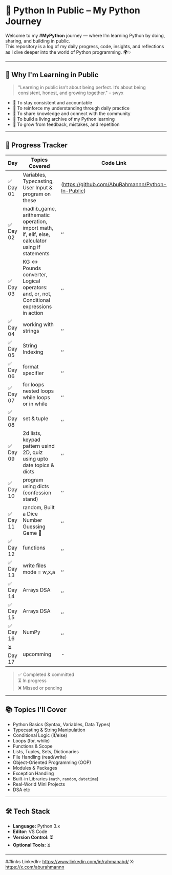 # 🐍 Python In Public – My Python Journey

Welcome to my **#MyPython** journey — where I’m learning Python by doing, sharing, and building in public.  
This repository is a log of my daily progress, code, insights, and reflections as I dive deeper into the world of Python programming. 🌍✨

---

## 🚀 Why I'm Learning in Public

> "Learning in public isn’t about being perfect. It’s about being consistent, honest, and growing together." – swyx

- 🔁 To stay consistent and accountable
- 🧠 To reinforce my understanding through daily practice
- 📢 To share knowledge and connect with the community
- 📁 To build a living archive of my Python learning
- 🌱 To grow from feedback, mistakes, and repetition

---

## 📅 Progress Tracker

| Day | Topics Covered | Code Link |
|-----|----------------|-----------|
| ✅ Day 01 | Variables, Typecasting, User Input & program on these | (https://github.com/AbuRahmannn/Python-In-Public) |
| ✅ Day 02 | madlib_game, arithematic operation, import math, if, elif, else, calculator using if statements | ,, |
| ✅ Day 03 | KG ↔️ Pounds converter, Logical operators: and, or, not, Conditional expressions in action | ,, |
| ✅ Day 04 | working with strings  | ,, |
| ✅ Day 05 | String Indexing  | ,, |
| ✅ Day 06 | format specifier | ,, |
| ✅ Day 07 | for loops nested loops while loops or in while | ,, |
| ✅ Day 08 | set & tuple | ,, |
| ✅ Day 09 | 2d lists, keypad pattern usind 2D, quiz using upto date topics & dicts | ,, |
| ✅ Day 10 | program using dicts (confession stand) | ,, |
| ✅ Day 11 | random, Built a Dice Number Guessing Game 🎲 | ,, |
| ✅ Day 12 | functions | ,, |
| ✅ Day 13 | write files mode = w,x,a | ,, |
| ✅ Day 14 | Arrays DSA | ,, |
| ✅ Day 15 | Arrays DSA | ,, |
| ✅ Day 16 | NumPy | ,, |
| ⏳ Day 17 | upcomming | - |

> ✅ Completed & committed  
> ⏳ In progress  
> ❌ Missed or pending

---

## 📚 Topics I'll Cover

- Python Basics (Syntax, Variables, Data Types)
- Typecasting & String Manipulation
- Conditional Logic (if/else)
- Loops (for, while)
- Functions & Scope
- Lists, Tuples, Sets, Dictionaries
- File Handling (read/write)
- Object-Oriented Programming (OOP)
- Modules & Packages
- Exception Handling
- Built-in Libraries (`math`, `random`, `datetime`)
- Real-World Mini Projects
- DSA
etc

---

## 🛠 Tech Stack

- **Language:** Python 3.x  
- **Editor:** VS Code 
- **Version Control:** ⏳
- **Optional Tools:** ⏳

---

##links
LinkedIn: https://www.linkedin.com/in/rahmanabd/
X: https://x.com/aburahmannn

